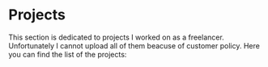 # Projects
This section is dedicated to projects I worked on as a freelancer. Unfortunately I cannot upload all of them beacuse of customer policy.
Here you can find the list of the projects:
